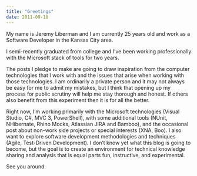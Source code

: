 ```yaml
---
title: "Greetings"
date: 2011-09-18
---
```


My name is Jeremy Liberman and I am currently 25 years old and work as a Software Developer in the Kansas City area.

I semi-recently graduated from college and I’ve been working professionally with the Microsoft stack of tools for two years.

The posts I pledge to make are going to draw inspiration from the computer technologies that I work with and the issues that arise when working with those technologies. I am ordinarily a private person and it may not always be easy for me to admit my mistakes, but I think that opening up my process for public scrutiny will help me stay thorough and honest. If others also benefit from this experiment then it is for all the better.

Right now, I’m working primarily with the Microsoft technologies (Visual Studio, C#, MVC 3, PowerShell), with some additional tools (NUnit, NHibernate, Rhino Mocks, Atlassian JIRA and Bamboo), and the occasional post about non-work side projects or special interests (XNA, Boo). I also want to explore software development methodologies and techniques (Agile, Test-Driven Development). I don’t know yet what this blog is going to become, but the goal is to create an environment for technical knowledge sharing and analysis that is equal parts fun, instructive, and experimental.

See you around.
